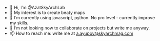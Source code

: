 - 👋 Hi, I’m @AzatSkyArchLab
- 👀 My interest is to create beaty maps
- 🌱 I’m currently using javascript, python. No pro level - currently improve my skills.
- 💞️ I’m not looking now to collaborate on projects but write me anyway.
- 📫 How to reach me: write me at a.ayupov@skyarchmag.com
